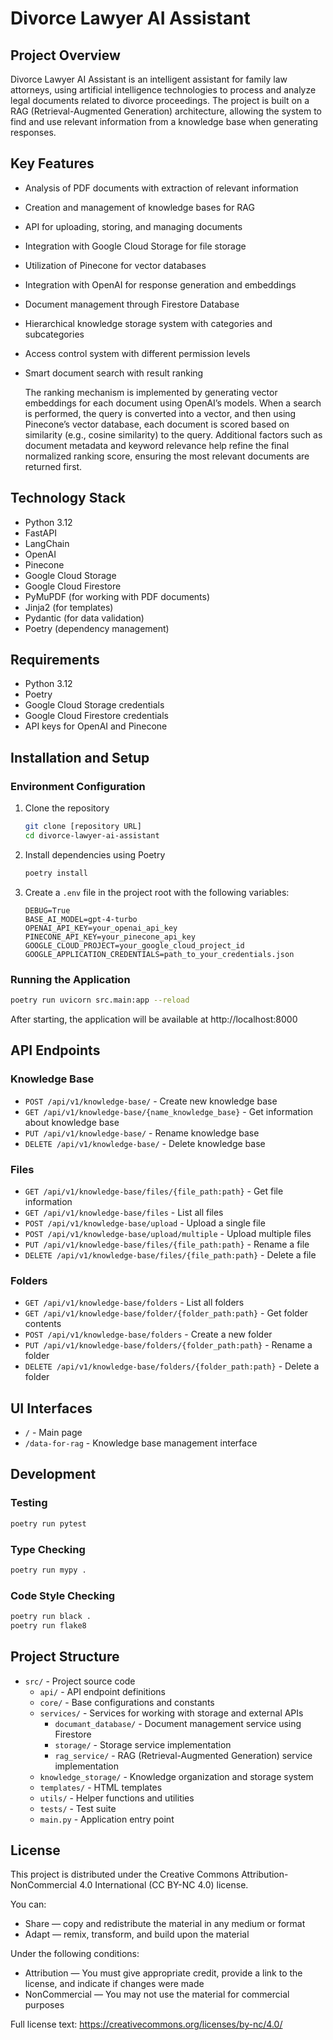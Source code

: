 # Divorce Lawyer AI Assistant

## Project Overview

Divorce Lawyer AI Assistant is an intelligent assistant for family law attorneys, using artificial intelligence technologies to process and analyze legal documents related to divorce proceedings. The project is built on a RAG (Retrieval-Augmented Generation) architecture, allowing the system to find and use relevant information from a knowledge base when generating responses.

## Key Features

- Analysis of PDF documents with extraction of relevant information
- Creation and management of knowledge bases for RAG
- API for uploading, storing, and managing documents
- Integration with Google Cloud Storage for file storage
- Utilization of Pinecone for vector databases
- Integration with OpenAI for response generation and embeddings
- Document management through Firestore Database
- Hierarchical knowledge storage system with categories and subcategories
- Access control system with different permission levels
- Smart document search with result ranking

   The ranking mechanism is implemented by generating vector embeddings for each document 
   using OpenAI’s models. When a search is performed, the query is converted into a vector, 
   and then using Pinecone’s vector database, each document is scored based on similarity 
   (e.g., cosine similarity) to the query. Additional factors such as document metadata 
   and keyword relevance help refine the final normalized ranking score, ensuring 
   the most relevant documents are returned first.

## Technology Stack

- Python 3.12
- FastAPI
- LangChain
- OpenAI
- Pinecone
- Google Cloud Storage
- Google Cloud Firestore
- PyMuPDF (for working with PDF documents)
- Jinja2 (for templates)
- Pydantic (for data validation)
- Poetry (dependency management)

## Requirements

- Python 3.12
- Poetry
- Google Cloud Storage credentials
- Google Cloud Firestore credentials
- API keys for OpenAI and Pinecone

## Installation and Setup

### Environment Configuration

1. Clone the repository
   ```bash
   git clone [repository URL]
   cd divorce-lawyer-ai-assistant
   ```

2. Install dependencies using Poetry
   ```bash
   poetry install
   ```

3. Create a `.env` file in the project root with the following variables:
   ```
   DEBUG=True
   BASE_AI_MODEL=gpt-4-turbo
   OPENAI_API_KEY=your_openai_api_key
   PINECONE_API_KEY=your_pinecone_api_key
   GOOGLE_CLOUD_PROJECT=your_google_cloud_project_id
   GOOGLE_APPLICATION_CREDENTIALS=path_to_your_credentials.json
   ```

### Running the Application

```bash
poetry run uvicorn src.main:app --reload
```

After starting, the application will be available at http://localhost:8000

## API Endpoints

### Knowledge Base
- `POST /api/v1/knowledge-base/` - Create new knowledge base
- `GET /api/v1/knowledge-base/{name_knowledge_base}` - Get information about knowledge base
- `PUT /api/v1/knowledge-base/` - Rename knowledge base
- `DELETE /api/v1/knowledge-base/` - Delete knowledge base

### Files
- `GET /api/v1/knowledge-base/files/{file_path:path}` - Get file information
- `GET /api/v1/knowledge-base/files` - List all files
- `POST /api/v1/knowledge-base/upload` - Upload a single file
- `POST /api/v1/knowledge-base/upload/multiple` - Upload multiple files
- `PUT /api/v1/knowledge-base/files/{file_path:path}` - Rename a file
- `DELETE /api/v1/knowledge-base/files/{file_path:path}` - Delete a file

### Folders
- `GET /api/v1/knowledge-base/folders` - List all folders
- `GET /api/v1/knowledge-base/folder/{folder_path:path}` - Get folder contents
- `POST /api/v1/knowledge-base/folders` - Create a new folder
- `PUT /api/v1/knowledge-base/folders/{folder_path:path}` - Rename a folder
- `DELETE /api/v1/knowledge-base/folders/{folder_path:path}` - Delete a folder

## UI Interfaces
- `/` - Main page
- `/data-for-rag` - Knowledge base management interface

## Development

### Testing
```bash
poetry run pytest
```

### Type Checking
```bash
poetry run mypy .
```

### Code Style Checking
```bash
poetry run black .
poetry run flake8
```

## Project Structure
- `src/` - Project source code
  - `api/` - API endpoint definitions
  - `core/` - Base configurations and constants
  - `services/` - Services for working with storage and external APIs
    - `documant_database/` - Document management service using Firestore
    - `storage/` - Storage service implementation
    - `rag_service/` - RAG (Retrieval-Augmented Generation) service implementation
  - `knowledge_storage/` - Knowledge organization and storage system
  - `templates/` - HTML templates
  - `utils/` - Helper functions and utilities
  - `tests/` - Test suite
  - `main.py` - Application entry point

## License
This project is distributed under the Creative Commons Attribution-NonCommercial 4.0 International (CC BY-NC 4.0) license.

You can:
- Share — copy and redistribute the material in any medium or format
- Adapt — remix, transform, and build upon the material

Under the following conditions:
- Attribution — You must give appropriate credit, provide a link to the license, and indicate if changes were made
- NonCommercial — You may not use the material for commercial purposes

Full license text: https://creativecommons.org/licenses/by-nc/4.0/
